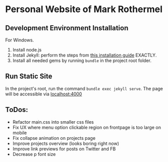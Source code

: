 # Personal Website of Mark Rothermel

## Development Environment Installation
For Windows.
1. Install node.js
2. Install Jekyll: perform the steps from [this installation guide](https://jekyllrb.com/docs/installation/windows/) EXACTLY.
3. Install all needed gems by running `bundle` in the project root folder.

## Run Static Site
In the project's root, run the command `bundle exec jekyll serve`. The page will be accessible via [localhost:4000](localhost:4000)

## ToDos:
* Refactor main.css into smaller css files
* Fix UX where menu option clickable region on frontpage is too large on mobile
* Fix collapse animation on projects page
* Improve projects overview (looks boring right now)
* Improve link previews for posts on Twitter and FB
* Decrease p font size

